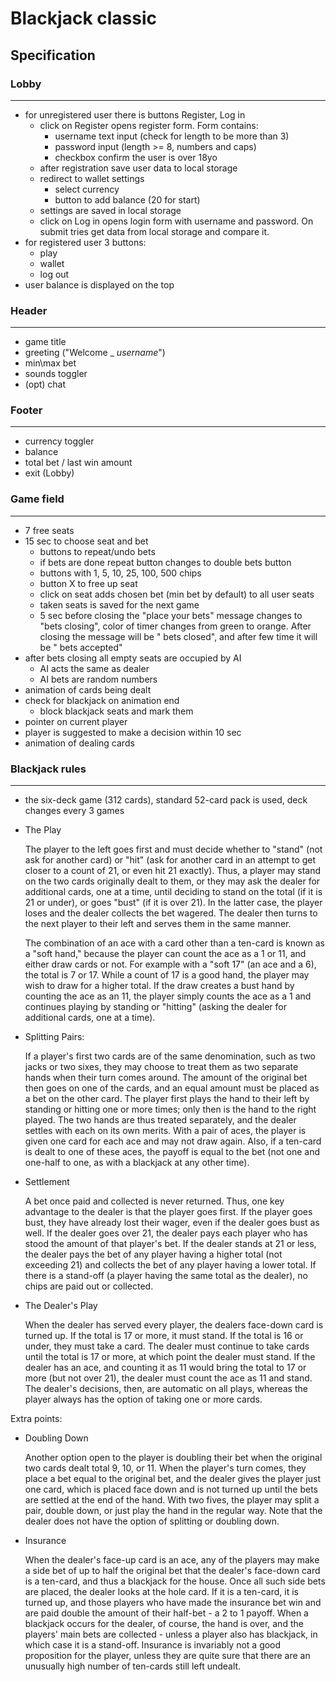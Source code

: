 # Blackjack classic

## Specification

### **Lobby**

---

* for unregistered user there is buttons Register, Log in
  * click on Register opens register form. Form contains: 
    * username text input (check for length to be more than 3)
    * password input (length >= 8, numbers and caps)
    * checkbox confirm the user is over 18yo
  * after registration save user data to local storage
  * redirect to wallet settings
    * select currency
    * button to add balance (20 for start)
  * settings are saved in local storage
  * click on Log in opens login form with username and password. On submit tries get data from local storage and compare it.
* for registered user 3 buttons:
  * play
  * wallet
  * log out
* user balance is displayed on the top

### **Header**

---

- game title
- greeting ("Welcome \_ _username_")
- min\max bet
- sounds toggler
- (opt) chat

### **Footer**

---

- currency toggler
- balance
- total bet / last win amount 
- exit (Lobby)

### **Game field**

---

- 7 free seats
- 15 sec to choose seat and bet
  - buttons to repeat/undo bets
  - if bets are done repeat button changes to double bets button
  - buttons with 1, 5, 10, 25, 100, 500 chips
  - button X to free up seat
  - click on seat adds chosen bet (min bet by default) to all user seats
  - taken seats is saved for the next game
  - 5 sec before closing the "place your bets" message changes to "bets closing", color of timer changes from green to orange. After closing the message will be " bets closed", and after few time it will be " bets accepted"
- after bets closing all empty seats are occupied by AI
  - AI acts the same as dealer
  - AI bets are random numbers
- animation of cards being dealt
- check for blackjack on animation end
  - block blackjack seats and mark them
- pointer on current player
- player is suggested to make a decision within 10 sec
- animation of dealing cards

### **Blackjack rules**

---

- the six-deck game (312 cards), standard 52-card pack is used, deck changes every 3 games

- The Play

  The player to the left goes first and must decide whether to "stand" (not ask for another card) or "hit" (ask for another card in an attempt to get closer to a count of 21, or even hit 21 exactly). Thus, a player may stand on the two cards originally dealt to them, or they may ask the dealer for additional cards, one at a time, until deciding to stand on the total (if it is 21 or under), or goes "bust" (if it is over 21). In the latter case, the player loses and the dealer collects the bet wagered. The dealer then turns to the next player to their left and serves them in the same manner.

  The combination of an ace with a card other than a ten-card is known as a "soft hand," because the player can count the ace as a 1 or 11, and either draw cards or not. For example with a "soft 17" (an ace and a 6), the total is 7 or 17. While a count of 17 is a good hand, the player may wish to draw for a higher total. If the draw creates a bust hand by counting the ace as an 11, the player simply counts the ace as a 1 and continues playing by standing or "hitting" (asking the dealer for additional cards, one at a time).

- Splitting Pairs:

  If a player's first two cards are of the same denomination, such as two jacks or two sixes, they may choose to treat them as two separate hands when their turn comes around. The amount of the original bet then goes on one of the cards, and an equal amount must be placed as a bet on the other card. The player first plays the hand to their left by standing or hitting one or more times; only then is the hand to the right played. The two hands are thus treated separately, and the dealer settles with each on its own merits. With a pair of aces, the player is given one card for each ace and may not draw again. Also, if a ten-card is dealt to one of these aces, the payoff is equal to the bet (not one and one-half to one, as with a blackjack at any other time).

- Settlement

  A bet once paid and collected is never returned. Thus, one key advantage to the dealer is that the player goes first. If the player goes bust, they have already lost their wager, even if the dealer goes bust as well. If the dealer goes over 21, the dealer pays each player who has stood the amount of that player's bet. If the dealer stands at 21 or less, the dealer pays the bet of any player having a higher total (not exceeding 21) and collects the bet of any player having a lower total. If there is a stand-off (a player having the same total as the dealer), no chips are paid out or collected.

- The Dealer's Play

  When the dealer has served every player, the dealers face-down card is turned up. If the total is 17 or more, it must stand. If the total is 16 or under, they must take a card. The dealer must continue to take cards until the total is 17 or more, at which point the dealer must stand. If the dealer has an ace, and counting it as 11 would bring the total to 17 or more (but not over 21), the dealer must count the ace as 11 and stand. The dealer's decisions, then, are automatic on all plays, whereas the player always has the option of taking one or more cards.

Extra points:

- Doubling Down

  Another option open to the player is doubling their bet when the original two cards dealt total 9, 10, or 11. When the player's turn comes, they place a bet equal to the original bet, and the dealer gives the player just one card, which is placed face down and is not turned up until the bets are settled at the end of the hand. With two fives, the player may split a pair, double down, or just play the hand in the regular way. Note that the dealer does not have the option of splitting or doubling down.

- Insurance

  When the dealer's face-up card is an ace, any of the players may make a side bet of up to half the original bet that the dealer's face-down card is a ten-card, and thus a blackjack for the house. Once all such side bets are placed, the dealer looks at the hole card. If it is a ten-card, it is turned up, and those players who have made the insurance bet win and are paid double the amount of their half-bet - a 2 to 1 payoff. When a blackjack occurs for the dealer, of course, the hand is over, and the players' main bets are collected - unless a player also has blackjack, in which case it is a stand-off. Insurance is invariably not a good proposition for the player, unless they are quite sure that there are an unusually high number of ten-cards still left undealt.
